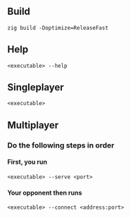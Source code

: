 ## Build
```
zig build -Doptimize=ReleaseFast
```
## Help
```
<executable> --help
```
## Singleplayer
```
<executable>
```
## Multiplayer
### Do the following steps in order
#### First, you run
```
<executable> --serve <port>
```
#### Your opponent then runs
```
<executable> --connect <address:port>
```